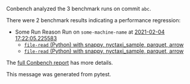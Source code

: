 Conbench analyzed the 3 benchmark runs on commit `abc`.

There were 2 benchmark results indicating a performance regression:

- Some Run Reason Run on `some-machine-name` at [2021-02-04 17:22:05.225583](http://localhost/compare/runs/some_baseline...some_contender/)
  - [`file-read` (Python) with snappy, nyctaxi_sample, parquet, arrow](http://localhost/compare/benchmarks/some-benchmark-uuid-1...some-benchmark-uuid-3)
  - [`file-read` (Python) with snappy, nyctaxi_sample, parquet, arrow](http://localhost/compare/benchmarks/some-benchmark-uuid-1...some-benchmark-uuid-3)

The [full Conbench report](https://github.com/github/hello-world/runs/4) has more details.

This message was generated from pytest.
